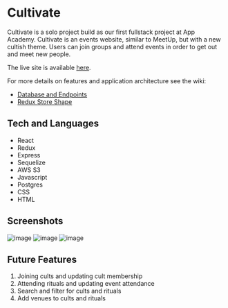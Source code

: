 # Cultivate

Cultivate is a solo project build as our first fullstack project at App Academy.
Cultivate is an events website, similar to MeetUp, but with a new cultish theme. 
Users can join groups and attend events in order to get out and meet new people. 

The live site is available [here](https://aa-authenticate-me.onrender.com/).

For more details on features and application architecture see the wiki:

- [Database and Endpoints](https://github.com/Somorovd/appacademy-cultivate/wiki/Database-and-Endpoints)
- [Redux Store Shape](https://github.com/Somorovd/appacademy-cultivate/wiki/Store-State-Shape)

## Tech and Languages

- React
- Redux
- Express
- Sequelize
- AWS S3
- Javascript
- Postgres
- CSS
- HTML

## Screenshots

![image](https://github.com/Somorovd/appacademy-cultivate/assets/18534469/39450ec4-1446-4d30-aafd-ced51a7eddcb)
![image](https://github.com/Somorovd/appacademy-cultivate/assets/18534469/a5adf433-50fe-4979-aa3c-143b232368d3)
![image](https://github.com/Somorovd/appacademy-cultivate/assets/18534469/ae56c4c1-b588-402c-b3ab-048645414860)

## Future Features

1. Joining cults and updating cult membership
2. Attending rituals and updating event attendance
3. Search and filter for cults and rituals
4. Add venues to cults and rituals
